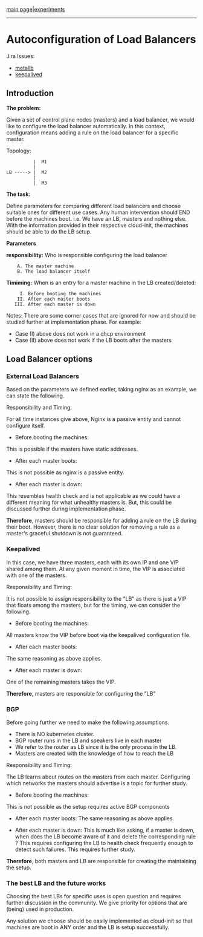 [main page](README.md)|[experiments](experiments/AIR-140_.md)

---

# Autoconfiguration of Load Balancers

Jira Issues: 
- [metallb](https://airship.atlassian.net/browse/AIR-5)
- [keepalived](https://airship.atlassian.net/browse/AIR-140)

## Introduction

**The problem:**

Given a set of control plane nodes (masters) and a load balancer, we would like to configure the load balancer automatically. In this context, configuration means adding a rule on the load balancer for a specific master.

Topology:

```
          |  M1
          | 
LB -----> |  M2
          |
          |  M3
```

**The task:**

Define parameters for comparing different load balancers and choose suitable ones for different use cases. Any human intervention should END before the machines boot. i.e. We have an LB, masters and nothing else. With the information provided in their respective cloud-init, the machines should be able to do the LB setup.

**Parameters**

 **responsibility:** Who is responsible configuring the load balancer

        A. The master machine
        B. The load balancer itself

**Timiming:** When is an entry for a master machine in the LB created/deleted:

         I. Before booting the machines
        II. After each master boots
       III. After each master is down

Notes:
There are some corner cases that are ignored for now and should be studied further at implementation phase. For example:

- Case (I) above does not work in a dhcp environment
- Case (II) above does not work if the LB boots after the masters

## Load Balancer options

### External Load Balancers
Based on the parameters we defined earlier, taking nginx as an example, we can state the following.

Responsibility and Timing:

For all time instances give above, Nginx is a passive entity and cannot configure itself.

- Before booting the machines:

This is possible if the masters have static addresses.

- After each master boots:

This is not possible as nginx is a passive entity.

- After each master is down:

This resembles health check and is not applicable as we could have a different meaning for what unhealthy masters is. But, this could be discussed further during implementation phase.

**Therefore**, masters should be responsible for adding a rule on the LB during their boot. However, there is no clear solution for removing a rule as a master's graceful shutdown is not guaranteed.

### Keepalived

In this case, we have three masters, each with its own IP and one VIP shared among them. At any given moment in time, the VIP is associated with one of the masters.

Responsibility and Timing:

It is not possible to assign responsibility to the "LB" as there is just a VIP that floats among the masters, but for the timing, we can consider the following. 

- Before booting the machines:

All masters know the VIP before boot via the keepalived configuration file.

- After each master boots:

The same reasoning as above applies.

- After each master is down:

One of the remaining masters takes the VIP.

**Therefore**, masters are responsible for configuring the "LB"

### BGP

Before going further we need to make the following assumptions.

- There is NO kubernetes cluster.
- BGP router runs in the LB and speakers live in each master
- We refer to the router as LB since it is the only process in the LB.
- Masters are created with the knowledge of how to reach the LB 

Responsibility and Timing:

The LB learns about routes on the masters from each master. Configuring which networks the masters should advertise is a topic for further study.

- Before booting the machines:

This is not possible as the setup requires active BGP components

- After each master boots: 
The same reasoning as above applies.

- After each master is down: 
This is much like asking, if a master is down, when does the LB become aware of it and delete the corresponding rule ? This requires configuring the LB to health check frequently enough to detect such failures. This requires further study.

**Therefore**, both masters and LB are responsible for creating the maintaining the setup.

### The best LB and the future works

Choosing the best LBs for specific uses is open question and requires further discussion in the community. We give priority for options that are (being) used in production.

Any solution we choose should be easily implemented as cloud-init so that machines are boot in ANY order and the LB is setup successfully.